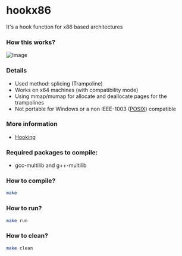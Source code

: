 # hookx86

It's a hook function for x86 based architectures

### How this works?

![Image](https://miro.medium.com/max/1254/0*P2ntxJ78gmDvEtgX.PNG)

### Details

- Used method: splicing (Trampoline)
- Works on x64 machines (with compatibility mode)
- Using mmap/mumap for allocate and deallocate pages for the trampolines
- Not portable for Windows or a non IEEE-1003 ([POSIX](https://standards.ieee.org/ieee/1003.1/7101/)) compatible

### More information

- [Hooking](https://en.wikipedia.org/wiki/Hooking)

### Required packages to compile:

- gcc-multilib and g++-multilib

### How to compile?

~~~bash
make
~~~

### How to run?

~~~bash
make run
~~~

### How to clean?

~~~bash
make clean
~~~

